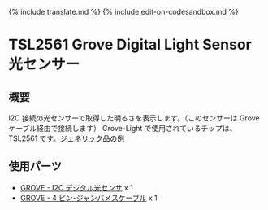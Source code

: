 {% include translate.md %}
{% include edit-on-codesandbox.md %}

# TSL2561 Grove Digital Light Sensor 光センサー

## 概要

I2C 接続の光センサーで取得した明るさを表示します。（このセンサーは Grove ケーブル経由で接続します）
Grove-Light で使用されているチップは、TSL2561 です。[ジェネリック品の例](https://www.amazon.co.jp/s?k=TSL2561)

## 使用パーツ

- [GROVE - I2C デジタル光センサ](https://www.switch-science.com/catalog/1174/) x 1
- [GROVE - 4 ピン-ジャンパメスケーブル](https://www.switch-science.com/catalog/1048/) x 1
